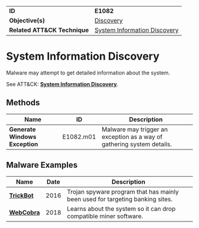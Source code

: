 |||
|---|---|
|**ID**|**E1082**|
|**Objective(s)**|[Discovery](../discovery)|
|**Related ATT&CK Technique**|[System Information Discovery](https://attack.mitre.org/techniques/T1082)|


System Information Discovery
============================
Malware may attempt to get detailed information about the system. 

See ATT&CK: [**System Information Discovery**](https://attack.mitre.org/techniques/T1082).

Methods
-------
|Name|ID|Description|
|---|---|---|
|**Generate Windows Exception**|E1082.m01|Malware may trigger an exception as a way of gathering system details.|

Malware Examples
----------------
|Name|Date|Description|
|---|---|---|
|[**TrickBot**](../xample-malware/trickbot.md)|2016|Trojan spyware program that has mainly been used for targeting banking sites.|
|[**WebCobra**](../xample-malware/webcobra.md)|2018|Learns about the system so it can drop compatible miner software.|

